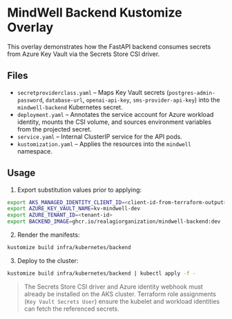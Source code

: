 # MindWell Backend Kustomize Overlay

This overlay demonstrates how the FastAPI backend consumes secrets from Azure Key Vault via the Secrets Store CSI driver.

## Files

- `secretproviderclass.yaml` – Maps Key Vault secrets (`postgres-admin-password`, `database-url`, `openai-api-key`, `sms-provider-api-key`) into the `mindwell-backend` Kubernetes secret.
- `deployment.yaml` – Annotates the service account for Azure workload identity, mounts the CSI volume, and sources environment variables from the projected secret.
- `service.yaml` – Internal ClusterIP service for the API pods.
- `kustomization.yaml` – Applies the resources into the `mindwell` namespace.

## Usage

1. Export substitution values prior to applying:

```bash
export AKS_MANAGED_IDENTITY_CLIENT_ID=<client-id-from-terraform-output>
export AZURE_KEY_VAULT_NAME=kv-mindwell-dev
export AZURE_TENANT_ID=<tenant-id>
export BACKEND_IMAGE=ghcr.io/realagiorganization/mindwell-backend:dev
```

2. Render the manifests:

```bash
kustomize build infra/kubernetes/backend
```

3. Deploy to the cluster:

```bash
kustomize build infra/kubernetes/backend | kubectl apply -f -
```

> The Secrets Store CSI driver and Azure identity webhook must already be installed on the AKS cluster. Terraform role assignments (`Key Vault Secrets User`) ensure the kubelet and workload identities can fetch the referenced secrets.
